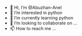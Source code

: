 - 👋 Hi, I’m @Abuzhan-Anel
- 👀 I’m interested in python 
- 🌱 I’m currently learning python 
- 💞️ I’m looking to collaborate on ...
- 📫 How to reach me ...

<!---
Abuzhan-Anel/Abuzhan-Anel is a ✨ special ✨ repository because its `README.md` (this file) appears on your GitHub profile.
You can click the Preview link to take a look at your changes.
--->
